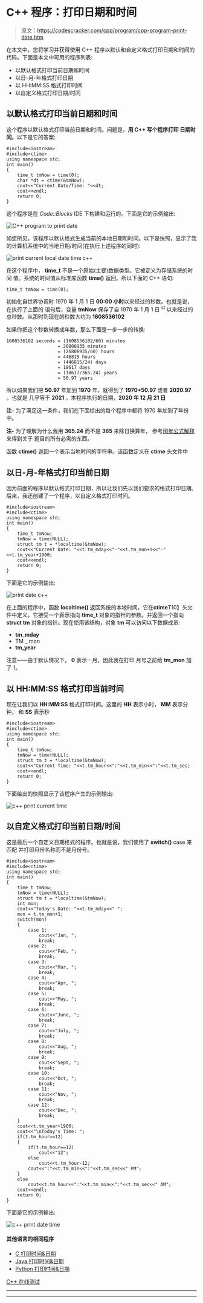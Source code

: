 # C++ 程序：打印日期和时间

> 原文：<https://codescracker.com/cpp/program/cpp-program-print-date.htm>

在本文中，您将学习并获得使用 C++ 程序以默认和自定义格式打印日期和时间的代码。下面是本文中可用的程序列表:

*   以默认格式打印当前日期和时间
*   以日-月-年格式打印日期
*   以 HH:MM:SS 格式打印时间
*   以自定义格式打印日期/时间

## 以默认格式打印当前日期和时间

这个程序以默认格式打印当前日期和时间。问题是，**用 C++ 写个程序打印 日期时间**。以下是它的答案:

```
#include<iostream>
#include<ctime>
using namespace std;
int main()
{
    time_t tmNow = time(0);
    char *dt = ctime(&tmNow);
    cout<<"Current Date/Time: "<<dt;
    cout<<endl;
    return 0;
}
```

这个程序是在 *Code::Blocks* IDE 下构建和运行的。下面是它的示例输出:

![C++ program to print date](img/0771378df738bbe88dcb8d1dbb579a43.png)

如您所见，该程序以默认格式生成当前的本地日期和时间。以下是快照，显示了我的计算机系统中的当地日期/时间(在执行上述程序的同时):

![print current local date time c++](img/04743b8f99b102e797f33f2a427396f9.png)

在这个程序中， **time_t** 不是一个原始(主要)数据类型。它被定义为存储系统的时间 值。系统的时间值从标准库函数 **time()** 返回。所以下面的 C++ 语句:

```
time_t tmNow = time(0);
```

初始化自世界协调时 1970 年 1 月 1 日 **00:00 小时**以来经过的秒数。也就是说，在执行了上面的 语句后，变量 **tmNow** 保存了自 1970 年 1 月 1 日 <sup>st</sup> 以来经过的总秒数。从那时到现在的秒数大约为 **1608536102**

如果你把这个秒数转换成年数，那么下面是一步一步的转换:

```
1608536102 seconds = (1608536102/60) minutes
                   = 26808935 minutes
                   = (26808935/60) hours
                   = 446815 hours
                   = (446815/24) days
                   = 18617 days
                   = (18617/365.24) years
                   = 50.97 years
```

所以如果我们把 **50.97** 年加到 **1970** 年，就得到了 **1970+50.97** 或者 **2020.97** 。也就是 几乎等于 **2021** 。本程序执行的日期，**2020 年 12 月 21 日**

**注-** 为了满足这一条件，我们在下面给出的每个程序中都将 1970 年加到了年份中。

**注-** 为了理解为什么我用 **365.24** 而不是 **365** 来除日换算年， 参考[闰年公式解释](/nonprog/leap-year.htm)来得到关于 题目的所有必需的东西。

函数 **ctime()** 返回一个表示当地时间的字符串。该函数定义在 **ctime** 头文件中

## 以日-月-年格式打印当前日期

因为前面的程序以默认格式打印日期，所以让我们先以我们要求的格式打印日期。后来，我还创建了一个程序，以自定义格式打印时间。

```
#include<iostream>
#include<ctime>
using namespace std;
int main()
{
    time_t tmNow;
    tmNow = time(NULL);
    struct tm t = *localtime(&tmNow);
    cout<<"Current Date: "<<t.tm_mday<<"-"<<t.tm_mon+1<<"-"<<t.tm_year+1900;
    cout<<endl;
    return 0;
}
```

下面是它的示例输出:

![print date c++](img/7386178150745e283c03bc54c0cddfc1.png)

在上面的程序中，函数 **localtime()** 返回系统的本地时间。它在**ctime**T10】头文件中定义。它接受一个表示指向 **time_t** 对象的指针的参数。并返回一个指向 **struct tm** 对象的指针。现在使用该结构，对象 **tm** 可以访问以下数据成员:

*   **tm_mday**
*   TM _ mon
*   **tm_year**

注意——由于默认情况下， **0** 表示一月，因此我在打印 月号之前给 **tm_mon** 加了 1。

## 以 HH:MM:SS 格式打印当前时间

现在让我们以 **HH:MM:SS** 格式打印时间。这里的 **HH** 表示小时， **MM** 表示分钟， 和 **SS** 表示秒

```
#include<iostream>
#include<ctime>
using namespace std;
int main()
{
    time_t tmNow;
    tmNow = time(NULL);
    struct tm t = *localtime(&tmNow);
    cout<<"Current Time: "<<t.tm_hour<<":"<<t.tm_min<<":"<<t.tm_sec;
    cout<<endl;
    return 0;
}
```

下面给出的快照显示了该程序产生的示例输出:

![c++ print current time](img/54133dba627168b210152bcbf23f9c68.png)

## 以自定义格式打印当前日期/时间

这是最后一个自定义日期格式的程序。也就是说，我们使用了 **switch()** case 来匹配 并打印月份名称而不是月份号。

```
#include<iostream>
#include<ctime>
using namespace std;
int main()
{
    time_t tmNow;
    tmNow = time(NULL);
    struct tm t = *localtime(&tmNow);
    int mon;
    cout<<"Today's Date: "<<t.tm_mday<<" ";
    mon = t.tm_mon+1;
    switch(mon)
    {
        case 1:
            cout<<"Jan, ";
            break;
        case 2:
            cout<<"Feb, ";
            break;
        case 3:
            cout<<"Mar, ";
            break;
        case 4:
            cout<<"Apr, ";
            break;
        case 5:
            cout<<"May, ";
            break;
        case 6:
            cout<<"June, ";
            break;
        case 7:
            cout<<"July, ";
            break;
        case 8:
            cout<<"Aug, ";
            break;
        case 9:
            cout<<"Sept, ";
            break;
        case 10:
            cout<<"Oct, ";
            break;
        case 11:
            cout<<"Nov, ";
            break;
        case 12:
            cout<<"Dec, ";
            break;
    }
    cout<<t.tm_year+1900;
    cout<<"\nToday's Time: ";
    if(t.tm_hour>=12)
    {
        if(t.tm_hour==12)
            cout<<"12";
        else
            cout<<t.tm_hour-12;
        cout<<":"<<t.tm_min<<":"<<t.tm_sec<<" PM";
    }
    else
        cout<<t.tm_hour<<":"<<t.tm_min<<":"<<t.tm_sec<<" AM";
    cout<<endl;
    return 0;
}
```

下面是它的示例输出:

![c++ print date time](img/ff4b03525a8b120d5f9818998527ba0d.png)

#### 其他语言的相同程序

*   [C 打印时间&日期](/c/program/c-program-print-date.htm)
*   [Java 打印时间&日期](/java/program/java-program-print-time-date.htm)
*   [Python 打印时间&日期](/python/program/python-program-print-date-time.htm)

[C++ 在线测试](/exam/showtest.php?subid=3)

* * *

* * *